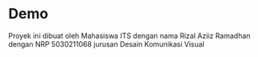 # Demo
 
Proyek ini dibuat oleh Mahasiswa ITS dengan nama Rizal Aziiz Ramadhan dengan NRP 5030211068 jurusan Desain Komunikasi Visual
